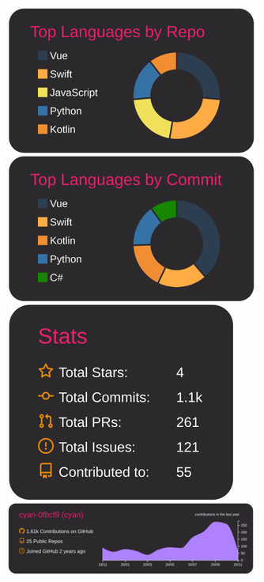 ![](https://raw.githubusercontent.com/cyan-0fbcf9/cyan-0fbcf9/main/profile-summary-card-output/monokai/1-repos-per-language.svg)
![](https://raw.githubusercontent.com/cyan-0fbcf9/cyan-0fbcf9/main/profile-summary-card-output/monokai/2-most-commit-language.svg)
![](https://raw.githubusercontent.com/cyan-0fbcf9/cyan-0fbcf9/main/profile-summary-card-output/monokai/3-stats.svg)
![](https://raw.githubusercontent.com/cyan-0fbcf9/cyan-0fbcf9/main/profile-summary-card-output/monokai/0-profile-details.svg)
